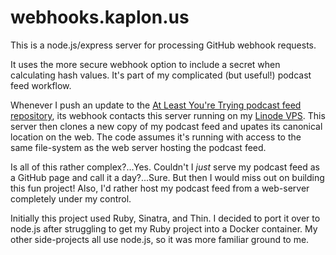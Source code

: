 # webhooks.kaplon.us

This is a node.js/express server for processing GitHub webhook requests.

It uses the more secure webhook option to include a secret when calculating hash values.
It's part of my complicated (but useful!) podcast feed workflow.

Whenever I push an update to the [At Least You're Trying podcast feed repository](https://github.com/jkaplon/alytfeed), its webhook contacts this server running on my [Linode VPS](https://www.linode.com/?r=30991a143a3c99716fbc7fdcf81355338c4d2b64).
This server then clones a new copy of my podcast feed and upates its canonical location on the web.
The code assumes it's running with access to the same file-system as the web server hosting the podcast feed.

Is all of this rather complex?...Yes.
Couldn't I _just_ serve my podcast feed as a GitHub page and call it a day?...Sure.
But then I would miss out on building this fun project!
Also, I'd rather host my podcast feed from a web-server completely under my control.

Initially this project used Ruby, Sinatra, and Thin.
I decided to port it over to node.js after struggling to get my Ruby project into a Docker container.
My other side-projects all use node.js, so it was more familiar ground to me.
